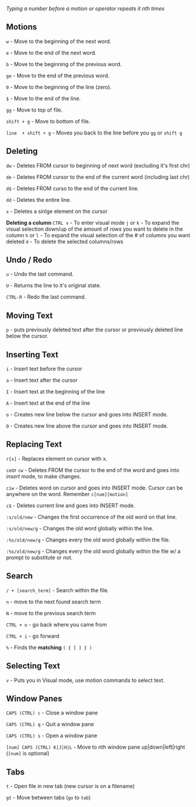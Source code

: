 *Typing a number before a motion or operator repeats it nth times*
   
## Motions

`w` - Move to the beginning of the next word. 

`e` - Move to the end of the next word. 

`b` - Move to the beginning of the previous word.

`ge` - Move to the end of the previous word. 

`0` - Move to the beginning of the line (zero).

`$` - Move to the end of the line. 

`gg` - Move to top of file. 

`shift + g` - Move to bottom of file. 

`line  + shift + g` - Moves you back to the line before you `gg` or `shift g`


## Deleting

`dw` - Deletes FROM cursor to beginning of next word (excluding it's first chr)

`de` - Deletes FROM cursor to the end of the current word (including last chr)

`d$` - Deletes FROM curso to the end of the current line. 

`dd` - Deletes the entire line. 

`x` - Deletes a sinlge element on the cursor

**Deleting a column**
`CTRL v` - To enter visual mode
`j` or `k` - To expand the visual selection down/up of the amount of rows you want to delete in the column
`h` or `l` - To expand the visual selection of the # of columns you want deleted
`d` - To delete the selected columns/rows

## Undo / Redo

`u` - Undo the last command.

`U` - Returns the line to it's original state. 

`CTRL-R` - Redo the last command.

## Moving Text

`p` - puts previously deleted text after the cursor or previously deleted line below the cursor.

## Inserting Text

`i` - Insert text before the cursor

`a` - Insert text after the cursor

`I` - Insert text at the beginning of the line

`A` - Insert text at the end of the line

`o` - Creates new line below the cursor and goes into INSERT mode. 

`O` - Creates new line above the cursor and goes into INSERT mode. 

## Replacing Text

`r[x]` - Replaces element on cursor with x.  

`ce`or `cw` - Deletes FROM the cursor to the end of the word and goes into *insert* mode, to make changes. 

`ciw` - Deletes word on cursor and goes into INSERT mode. Cursor can be anywhere on the word. Remember `c[num][motion]`

`c$` - Deletes current line and goes into INSERT mode.  

`:s/old/new` - Changes the first occurrence of the old word on that line. 

`:s/old/new/g` - Changes the old word globally within the line. 

`:%s/old/new/g` - Changes every the old word globally within the file. 

`:%s/old/new/g` - Changes every the old word globally within the file w/ a prompt to substitute or not. 


## Search

`/ + [search_term]` - Search within the file. 

`n` - move to the next found search term

`N` - move to the previous search term

`CTRL + o` - go back where you came from

`CTRL + i` - go forward

`%` - Finds the **matching** `( { [ ] } )`

## Selecting Text

`v` - Puts you in Visual mode, use motion commands to select text.

## Window Panes

`CAPS (CTRL) c` - Close a window pane

`CAPS (CTRL) q` - Quit a window pane

`CAPS (CTRL) s` - Open a window pane

`[num] CAPS (CTRL) K|J|H|L` - Move to nth window pane up|down|left|right (`[num]` is optional)

## Tabs

`t` - Open file in new tab (new cursor is on a filename)

`gt` - Move between tabs (`go` to `tab`)

